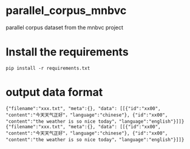 # parallel_corpus_mnbvc
parallel corpus dataset from the mnbvc project

# Install the requirements
```
pip install -r requirements.txt
```

# output data format
```
{"filename":"xxx.txt", "meta":{}, "data": [[{"id":"xx00", "content":"今天天气正好"，"language":"chinese"}, {"id":"xx00", "content":"the weather is so nice today"，"language":"english"}]]}
{"filename":"xxx.txt", "meta":{}, "data": [[{"id":"xx00", "content":"今天天气正好"，"language":"chinese"}, {"id":"xx00", "content":"the weather is so nice today"，"language":"english"}]]}
```
